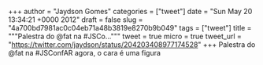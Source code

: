 
+++
author = "Jaydson Gomes"
categories = ["tweet"]
date = "Sun May 20 13:34:21 +0000 2012"
draft = false
slug = "4a700bd7981ac0c04eb71a48b3819e8270b9b049"
tags = ["tweet"]
title = """Palestra do @fat na #JSCo..."""
tweet = true
micro = true
tweet_url = "https://twitter.com/jaydson/status/204203408977174528"
+++
Palestra do @fat na #JSConfAR agora, o cara é uma figura
